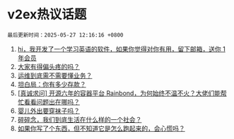 # v2ex热议话题

`最后更新时间：2025-05-27 12:16:16 +0800`

1. [hi，我开发了一个学习英语的软件，如果你觉得对你有用，留下邮箱，送你 1 年会员](https://www.v2ex.com/t/1134547)
1. [大家有得偏头疼的吗？](https://www.v2ex.com/t/1134537)
1. [运维到底需不需要懂业务？](https://www.v2ex.com/t/1134460)
1. [坦白局：你有多少存款？](https://www.v2ex.com/t/1134570)
1. [[真诚求问] 开源六年的容器平台 Rainbond，为何始终不温不火？大佬们能帮忙看看问题出在哪吗？](https://www.v2ex.com/t/1134423)
1. [婴儿外出要穿袜子吗？](https://www.v2ex.com/t/1134449)
1. [碎碎念，我们到底生活在什么样的一个社会？](https://www.v2ex.com/t/1134418)
1. [如果你写了个东西，但不知道它是怎么跑起来的，会心慌吗？](https://www.v2ex.com/t/1134556)

